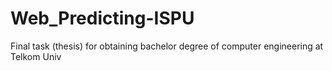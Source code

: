 # Web_Predicting-ISPU
Final task (thesis) for obtaining bachelor degree of computer engineering at Telkom Univ
